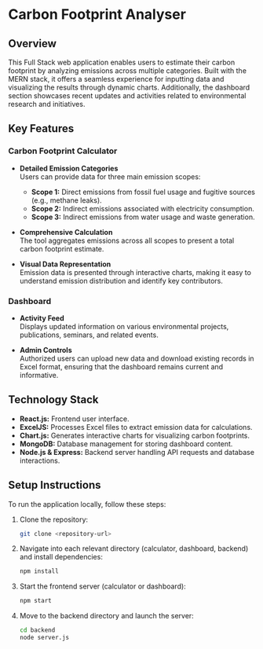 # Carbon Footprint Analyser

## Overview

This Full Stack web application enables users to estimate their carbon footprint by analyzing emissions across multiple categories. Built with the MERN stack, it offers a seamless experience for inputting data and visualizing the results through dynamic charts. Additionally, the dashboard section showcases recent updates and activities related to environmental research and initiatives.

## Key Features

### Carbon Footprint Calculator

- **Detailed Emission Categories**  
  Users can provide data for three main emission scopes:
  - **Scope 1:** Direct emissions from fossil fuel usage and fugitive sources (e.g., methane leaks).
  - **Scope 2:** Indirect emissions associated with electricity consumption.
  - **Scope 3:** Indirect emissions from water usage and waste generation.

- **Comprehensive Calculation**  
  The tool aggregates emissions across all scopes to present a total carbon footprint estimate.

- **Visual Data Representation**  
  Emission data is presented through interactive charts, making it easy to understand emission distribution and identify key contributors.

### Dashboard

- **Activity Feed**  
  Displays updated information on various environmental projects, publications, seminars, and related events.

- **Admin Controls**  
  Authorized users can upload new data and download existing records in Excel format, ensuring that the dashboard remains current and informative.

## Technology Stack

- **React.js:** Frontend user interface.
- **ExcelJS:** Processes Excel files to extract emission data for calculations.
- **Chart.js:** Generates interactive charts for visualizing carbon footprints.
- **MongoDB:** Database management for storing dashboard content.
- **Node.js & Express:** Backend server handling API requests and database interactions.

## Setup Instructions

To run the application locally, follow these steps:

1. Clone the repository:
   ```bash
   git clone <repository-url>
2. Navigate into each relevant directory (calculator, dashboard, backend) and install dependencies:
    ```bash
    npm install
3. Start the frontend server (calculator or dashboard):
    ```bash
    npm start
4. Move to the backend directory and launch the server:
    ```bash
    cd backend
    node server.js
